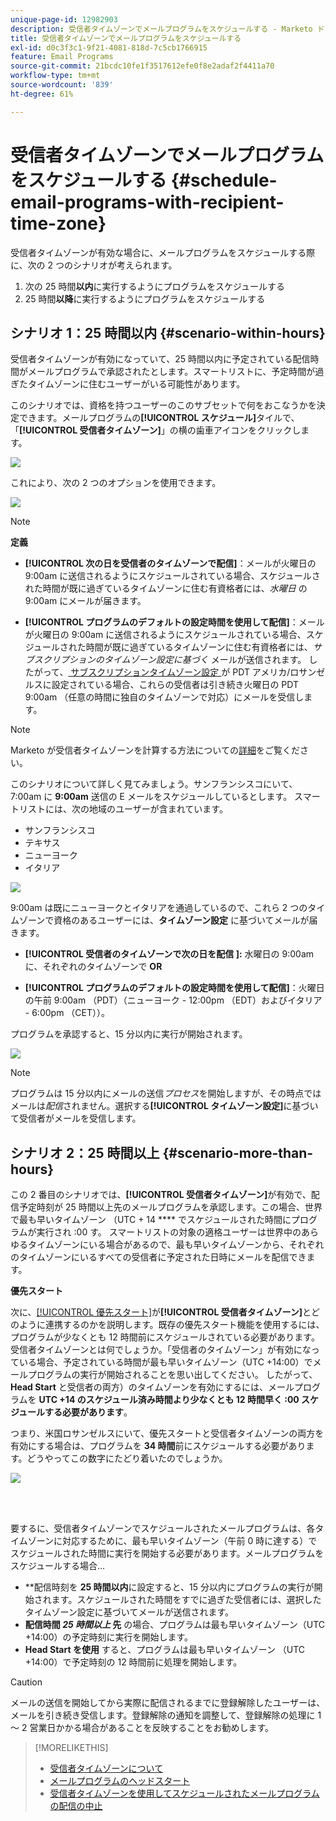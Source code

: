 ```yaml
---
unique-page-id: 12982903
description: 受信者タイムゾーンでメールプログラムをスケジュールする - Marketo ドキュメント - 製品ドキュメント
title: 受信者タイムゾーンでメールプログラムをスケジュールする
exl-id: d0c3f3c1-9f21-4081-818d-7c5cb1766915
feature: Email Programs
source-git-commit: 21bcdc10fe1f3517612efe0f8e2adaf2f4411a70
workflow-type: tm+mt
source-wordcount: '839'
ht-degree: 61%

---
```


# 受信者タイムゾーンでメールプログラムをスケジュールする {#schedule-email-programs-with-recipient-time-zone}

受信者タイムゾーンが有効な場合に、メールプログラムをスケジュールする際に、次の 2 つのシナリオが考えられます。

1. 次の 25 時間&#x200B;**以内**&#x200B;に実行するようにプログラムをスケジュールする
1. 25 時間&#x200B;**以降**&#x200B;に実行するようにプログラムをスケジュールする

## シナリオ 1：25 時間以内 {#scenario-within-hours}

受信者タイムゾーンが有効になっていて、25 時間以内に予定されている配信時間がメールプログラムで承認されたとします。スマートリストに、予定時間が過ぎたタイムゾーンに住むユーザーがいる可能性があります。

このシナリオでは、資格を持つユーザーのこのサブセットで何をおこなうかを決定できます。メールプログラムの&#x200B;**[!UICONTROL スケジュール]**&#x200B;タイルで、「**[!UICONTROL 受信者タイムゾーン]**」の横の歯車アイコンをクリックします。

![](assets/image2017-12-5-10-3a46-3a42.png)

これにより、次の 2 つのオプションを使用できます。

![](assets/image2017-12-5-10-3a31-3a28.png)

>[!NOTE]
>
>**定義**
>
>* **[!UICONTROL 次の日を受信者のタイムゾーンで配信]**：メールが火曜日の 9:00am に送信されるようにスケジュールされている場合、スケジュールされた時間が既に過ぎているタイムゾーンに住む有資格者には、*水曜日* の 9:00am にメールが届きます。
>
>* **[!UICONTROL プログラムのデフォルトの設定時間を使用して配信]**：メールが火曜日の 9:00am に送信されるようにスケジュールされている場合、スケジュールされた時間が既に過ぎているタイムゾーンに住む有資格者には、*サブスクリプションのタイムゾーン設定に基づく* メールが送信されます。 したがって、[ サブスクリプションタイムゾーン設定 ](/help/marketo/product-docs/administration/settings/select-your-language-locale-and-time-zone.md) が PDT アメリカ/ロサンゼルスに設定されている場合、これらの受信者は引き続き火曜日の PDT 9:00am （任意の時間に独自のタイムゾーンで対応）にメールを受信します。

>[!NOTE]
>
>Marketo が受信者タイムゾーンを計算する方法についての[詳細](/help/marketo/product-docs/email-marketing/email-programs/email-program-actions/scheduling-with-recipient-time-zone/understanding-recipient-time-zone.md#calculating-time-zone)をご覧ください。

このシナリオについて詳しく見てみましょう。サンフランシスコにいて、7:00am に **9:00am** 送信の E メールをスケジュールしているとします。 スマートリストには、次の地域のユーザーが含まれています。

* サンフランシスコ
* テキサス
* ニューヨーク
* イタリア

![](assets/image2017-12-6-10-3a52-3a41.png)

9:00am は既にニューヨークとイタリアを通過しているので、これら 2 つのタイムゾーンで資格のあるユーザーには、**タイムゾーン設定** に基づいてメールが届きます。

* **[!UICONTROL 受信者のタイムゾーンで次の日を配信 ]:** 水曜日の 9:00am に、それぞれのタイムゾーンで **OR**

* **[!UICONTROL プログラムのデフォルトの設定時間を使用して配信]**：火曜日の午前 9:00am （PDT）（ニューヨーク - 12:00pm （EDT）およびイタリア - 6:00pm （CET））。

プログラムを承認すると、15 分以内に実行が開始されます。

![](assets/screen-shot-2017-12-09-at-3.34.14-pm.png)

>[!NOTE]
>
>プログラムは 15 分以内にメールの送信&#x200B;*プロセス*&#x200B;を開始しますが、その時点ではメールは&#x200B;*配信*&#x200B;されません。選択する&#x200B;**[!UICONTROL タイムゾーン設定]**&#x200B;に基づいて受信者がメールを受信します。

## シナリオ 2：25 時間以上 {#scenario-more-than-hours}

この 2 番目のシナリオでは、**[!UICONTROL 受信者タイムゾーン]**&#x200B;が有効で、配信予定時刻が 25 時間以上先のメールプログラムを承認します。この場合、世界で最も早いタイムゾーン （UTC + 14 **** でスケジュールされた時間にプログラムが実行され :00 す。 スマートリストの対象の適格ユーザーは世界中のあらゆるタイムゾーンにいる場合があるので、最も早いタイムゾーンから、それぞれのタイムゾーンにいるすべての受信者に予定された日時にメールを配信できます。

**優先スタート**

次に、[[!UICONTROL 優先スタート]](/help/marketo/product-docs/email-marketing/email-programs/email-program-actions/head-start-for-email-programs.md)が&#x200B;**[!UICONTROL 受信者タイムゾーン]**&#x200B;とどのように連携するのかを説明します。既存の優先スタート機能を使用するには、プログラムが少なくとも 12 時間前にスケジュールされている必要があります。受信者タイムゾーンとは何でしょうか。「受信者のタイムゾーン」が有効になっている場合、予定されている時間が最も早いタイムゾーン（UTC +14:00）でメールプログラムの実行が開始されることを思い出してください。 したがって、**Head Start** と受信者の両方）のタイムゾーンを有効にするには、メールプログラムを **UTC +14 のスケジュール済み時間より少なくとも 12 時間早く :00 スケジュールする必要があります**。

つまり、米国ロサンゼルスにいて、優先スタートと受信者タイムゾーンの両方を有効にする場合は、プログラムを **34 時間**&#x200B;前にスケジュールする必要があります。どうやってこの数字にたどり着いたのでしょうか。

![](assets/image2017-12-5-13-3a11-3a38.png)

<br> 

要するに、受信者タイムゾーンでスケジュールされたメールプログラムは、各タイムゾーンに対応するために、最も早いタイムゾーン（午前 0 時に達する）でスケジュールされた時間に実行を開始する必要があります。メールプログラムをスケジュールする場合…

* **配信時刻を **25 時間以内**&#x200B;に設定すると、15 分以内にプログラムの実行が開始されます。スケジュールされた時間をすでに過ぎた受信者には、選択したタイムゾーン設定に基づいてメールが送信されます。
* **配信時間 *25 時間以上* 先** の場合、プログラムは最も早いタイムゾーン（UTC +14:00）の予定時刻に実行を開始します。
* **Head Start を使用** すると、プログラムは最も早いタイムゾーン （UTC +14:00）で予定時刻の 12 時間前に処理を開始します。

>[!CAUTION]
>
>メールの送信を開始してから実際に配信されるまでに登録解除したユーザーは、メールを引き続き受信します。登録解除の通知を調整して、登録解除の処理に 1 ～ 2 営業日かかる場合があることを反映することをお勧めします。

>[!MORELIKETHIS]
>
>* [受信者タイムゾーンについて](/help/marketo/product-docs/email-marketing/email-programs/email-program-actions/scheduling-with-recipient-time-zone/understanding-recipient-time-zone.md)
>* [メールプログラムのヘッドスタート](/help/marketo/product-docs/email-marketing/email-programs/email-program-actions/head-start-for-email-programs.md)
>* [受信者タイムゾーンを使用してスケジュールされたメールプログラムの配信の中止](/help/marketo/product-docs/email-marketing/email-programs/email-program-actions/scheduling-with-recipient-time-zone/abort-delivery-of-email-programs-scheduled-with-recipient-time-zone.md)
